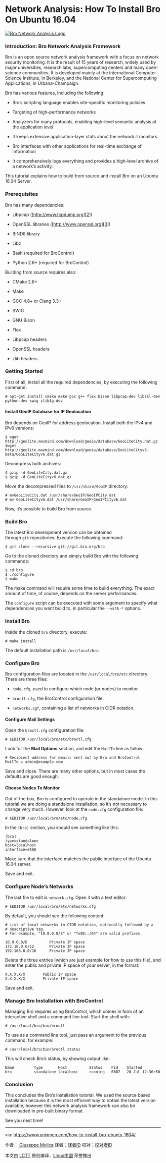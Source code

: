 Network Analysis: How To Install Bro On Ubuntu 16.04
============================================================


 [![Bro Network Analysis Logo](https://www.unixmen.com/wp-content/uploads/2017/07/brologo-696x696.jpg "brologo")][4] 

### Introduction: Bro Network Analysis Framework

Bro is an open source network analysis framework with a focus on network security monitoring. It is the result of 15 years of research, widely used by major universities, research labs, supercomputing centers and many open-science communities. It is developed mainly at the International Computer Science Institute, in Berkeley, and the National Center for Supercomputing Applications, in Urbana-Champaign.

Bro has various features, including the following:

*   Bro’s scripting language enables site-specific monitoring policies

*   Targeting of high-performance networks

*   Analyzers for many protocols, enabling high-level semantic analysis at the application level

*   It keeps extensive application-layer stats about the network it monitors.

*   Bro interfaces with other applications for real-time exchange of information

*   It comprehensively logs everything and provides a high-level archive of a network’s activity.

This tutorial explains how to build from source and install Bro on an Ubuntu 16.04 Server.

### Prerequisites

Bro has many dependencies:

*   Libpcap ([http://www.tcpdump.org][2])

*   OpenSSL libraries ([http://www.openssl.org][3])

*   BIND8 library

*   Libz

*   Bash (required for BroControl)

*   Python 2.6+ (required for BroControl)

Building from source requires also:

*   CMake 2.8+

*   Make

*   GCC 4.8+ or Clang 3.3+

*   SWIG

*   GNU Bison

*   Flex

*   Libpcap headers

*   OpenSSL headers

*   zlib headers

### Getting Started

First of all, install all the required dependencies, by executing the following command:

```
# apt-get install cmake make gcc g++ flex bison libpcap-dev libssl-dev python-dev swig zlib1g-dev
```

#### Install GeoIP Database for IP Geolocation

Bro depends on GeoIP for address geolocation. Install both the IPv4 and IPv6 versions:

```
$ wget http://geolite.maxmind.com/download/geoip/database/GeoLiteCity.dat.gz
$wget http://geolite.maxmind.com/download/geoip/database/GeoLiteCityv6-beta/GeoLiteCityv6.dat.gz
```

Decompress both archives:

```
$ gzip -d GeoLiteCity.dat.gz
$ gzip -d GeoLiteCityv6.dat.gz
```

Move the decompressed files to `/usr/share/GeoIP` directory:

```
# mvGeoLiteCity.dat /usr/share/GeoIP/GeoIPCity.dat
# mv GeoLiteCityv6.dat /usr/share/GeoIP/GeoIPCityv6.dat
```

Now, it’s possible to build Bro from source.

### Build Bro

The latest Bro development version can be obtained through `git` repositories. Execute the following command:

```
$ git clone --recursive git://git.bro.org/bro
```

Go to the cloned directory and simply build Bro with the following commands:

```
$ cd bro
$ ./configure
$ make
```

The make command will require some time to build everything. The exact amount of time, of course, depends on the server performances.

The `configure` script can be executed with some argument to specify what dependencies you want build to, in particular the `--with-*` options.

### Install Bro

Inside the cloned `bro` directory, execute:

```
# make install
```

The default installation path is `/usr/local/bro`.

### Configure Bro

Bro configuration files are located in the `/usr/local/bro/etc` directory. There are three files:

*   `node.cfg`, used to configure which node (or nodes) to monitor.

*   `broctl.cfg`, the BroControl configuration file.

*   `networks.cgf`, containing a list of networks in CIDR notation.

#### Configure Mail Settings

Open the `broctl.cfg` configuration file:

```
# $EDITOR /usr/local/bro/etc/broctl.cfg
```

Look for the **Mail Options** section, and edit the `MailTo` line as follow:

```
# Recipient address for emails sent out by Bro and BroControl
MailTo = admin@example.com
```

Save and close. There are many other options, but in most cases the defaults are good enough.

#### Choose Nodes To Monitor

Out of the box, Bro is configured to operate in the standalone mode. In this tutorial we are doing a standalone installation, so it’s not necessary to change very much. However, look at the `node.cfg` configuration file:

```
# $EDITOR /usr/local/bro/etc/node.cfg
```

In the `[bro]` section, you should see something like this:

```
[bro]
type=standalone
host=localhost
interface=eth0
```

Make sure that the interface matches the public interface of the Ubuntu 16.04 server.

Save and exit.

### Configure Node’s Networks

The last file to edit is `network.cfg`. Open it with a text editor:

```
# $EDITOR /usr/local/bro/etc/networks.cfg
```

By default, you should see the following content:

```
# List of local networks in CIDR notation, optionally followed by a
# descriptive tag.
# For example, "10.0.0.0/8" or "fe80::/64" are valid prefixes.

10.0.0.0/8          Private IP space
172.16.0.0/12       Private IP space
192.168.0.0/16      Private IP space
```

Delete the three entries (which are just example for how to use this file), and enter the public and private IP space of your server, in the format:

```
X.X.X.X/X        Public IP space
X.X.X.X/X        Private IP space
```

Save and exit.

### Manage Bro Installation with BroControl

Managing Bro requires using BroControl, which comes in form of an interactive shell and a command line tool. Start the shell with:

```
# /usr/local/bro/bin/broctl
```

To use as a command line tool, just pass an argument to the previous command, for example:

```
# /usr/local/bro/bin/broctl status
```

This will check Bro’s status, by showing output like:

```
Name         Type       Host          Status    Pid    Started
bro          standalone localhost     running   6807   20 Jul 12:30:50
```

### Conclusion

This concludes the Bro’s installation tutorial. We used the source based installation because it is the most efficient way to obtain the latest version available, however this network analysis framework can also be downloaded in pre-built binary format.

See you next time!

--------------------------------------------------------------------------------

via: https://www.unixmen.com/how-to-install-bro-ubuntu-1604/

作者：[ Giuseppe Molica][a]
译者：[译者ID](https://github.com/译者ID)
校对：[校对者ID](https://github.com/校对者ID)

本文由 [LCTT](https://github.com/LCTT/TranslateProject) 原创编译，[Linux中国](https://linux.cn/) 荣誉推出

[a]:https://www.unixmen.com/author/tutan/
[1]:https://www.unixmen.com/author/tutan/
[2]:http://www.tcpdump.org/
[3]:http://www.openssl.org/
[4]:https://www.unixmen.com/wp-content/uploads/2017/07/brologo.jpg
